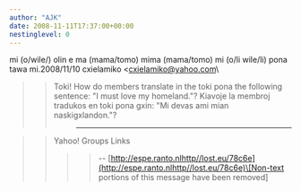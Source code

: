 ```yaml
---
author: "AJK"
date: 2008-11-11T17:37:00+00:00
nestinglevel: 0
---
```

mi (o/wile/) olin e ma (mama/tomo) mima (mama/tomo) mi (o/li wile/li) pona tawa mi.2008/11/10 cxielamiko <[cxielamiko@yahoo.com](mailto://cxielamiko@yahoo.com)\
>> Toki!
> How do members translate in the toki pona the following sentence: "I
> must love my homeland."?
>> Kiavoje la membroj tradukos en toki pona gxin: "Mi devas ami mian
> naskigxlandon."?
>>> ------------------------------------

>> Yahoo! Groups Links
>>>>--
[http://espe.ranto.nlhttp//lost.eu/78c6e](http://espe.ranto.nlhttp//lost.eu/78c6e)\[Non-text portions of this message have been removed\]